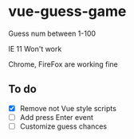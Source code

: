 # vue-guess-game
Guess num between 1-100

IE 11 Won't work

Chrome, FireFox are working fine

## To do

- [x] Remove not Vue style scripts
- [ ] Add press Enter event
- [ ] Customize guess chances
